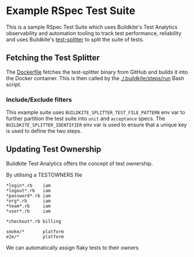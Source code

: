 # Example RSpec Test Suite

This is a sample RSpec Test Suite which uses Buildkite's Test Analytics 
observability and automation tooling to track test performance, reliability
and uses Buildkite's [test-splitter](https://github.com/buildkite/test-splitter)
to split the suite of tests. 

## Fetching the Test Splitter

The [Dockerfile](./Dockerfile) fetches the test-splitter binary from GitHub and
builds it into the Docker container. This is then called by the [./.buildkite/steps/run](./.buildkite/steps/run)
Bash script. 

### Include/Exclude filters

This example suite uses `BUILDKITE_SPLITTER_TEST_FILE_PATTERN` env var to further partition the test suite
into `unit` and `acceptance` specs. The `BUILDKITE_SPLITTER_IDENTIFIER` env var is used to ensure that
a unique key is used to define the two steps. 


## Updating Test Ownership

Buildkite Test Analytics offers the concept of test ownership.

By utilising a TESTOWNERS file

```
*login*.rb    iam
*logout*.rb   iam
*password*.rb iam
*org*.rb      iam
*team*.rb     iam
*user*.rb     iam

*checkout*.rb billing

smoke/*       platform
e2e/*         platform
```

We can automatically assign flaky tests to their owners
